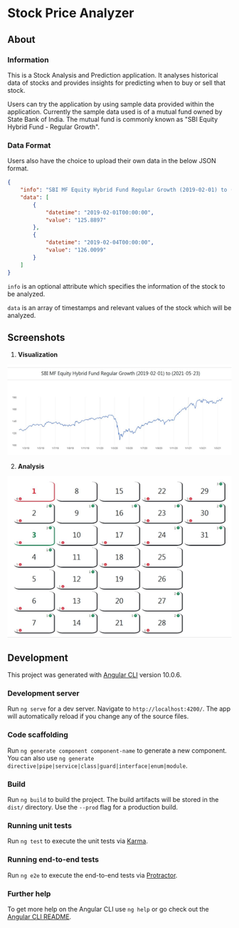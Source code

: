# Stock Price Analyzer

## About

### Information

This is a Stock Analysis and Prediction application. It analyses historical data of stocks and provides insights for predicting when to buy or sell that stock. 

Users can try the application by using sample data provided within the application. Currently the sample data used is of a mutual fund owned by State Bank of India. The mutual fund is commonly known as "SBI Equity Hybrid Fund - Regular Growth".

### Data Format

Users also have the choice to upload their own data in the below JSON format.

```json
{
	"info": "SBI MF Equity Hybrid Fund Regular Growth (2019-02-01) to (2021-05-23)",
	"data": [
		{
			"datetime": "2019-02-01T00:00:00",
			"value": "125.8897"
		},
		{
			"datetime": "2019-02-04T00:00:00",
			"value": "126.0099"
		}
	]
}
```

`info` is an optional attribute which specifies the information of the stock to be analyzed.

`data` is an array of timestamps and relevant values of the stock which will be analyzed.

## Screenshots

1. **Visualization**

<kbd><img src="./images/Visualization.JPG" alt="Stock Visualization" /></kbd>

2. **Analysis**

<kbd><img src="./images/Analysis.JPG" alt="Stock Visualization" /></kbd>

## Development

This project was generated with [Angular CLI](https://github.com/angular/angular-cli) version 10.0.6.

### Development server

Run `ng serve` for a dev server. Navigate to `http://localhost:4200/`. The app will automatically reload if you change any of the source files.

### Code scaffolding

Run `ng generate component component-name` to generate a new component. You can also use `ng generate directive|pipe|service|class|guard|interface|enum|module`.

### Build

Run `ng build` to build the project. The build artifacts will be stored in the `dist/` directory. Use the `--prod` flag for a production build.

### Running unit tests

Run `ng test` to execute the unit tests via [Karma](https://karma-runner.github.io).

### Running end-to-end tests

Run `ng e2e` to execute the end-to-end tests via [Protractor](http://www.protractortest.org/).

### Further help

To get more help on the Angular CLI use `ng help` or go check out the [Angular CLI README](https://github.com/angular/angular-cli/blob/master/README.md).
